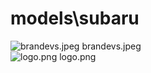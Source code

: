 <h1>models\subaru</h1>
<div class="container text-center">
<div class="row">
<div class="col col-lg-2 col-6">
<img src="https://media.evkx.net/multimedia/models/subaru/brandevs_xst.jpeg" class="img-thumbnail" alt="brandevs.jpeg">
brandevs.jpeg
</div>
<div class="col col-lg-2 col-6">
<img src="https://media.evkx.net/multimedia/models/subaru/logo_xst.png" class="img-thumbnail" alt="logo.png">
logo.png
</div>
</div>
</div>
